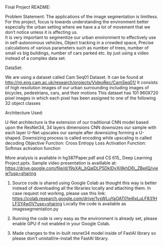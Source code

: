 Final Project README:

Problem Statement: The applications of the image segmentation is
limitless. For this project, focus is towards understanding the
environment better especially the urban setting where we have a a lot of
movement that we don’t notice unless it is affecting us.\
It is very important to segmentize our urban environment to effectively
use in self-autonomous vehicles, Object tracking in a crowded space,
Precise calculations of various parameters such as number of trees,
number of small vs big buildings, number of cars parked etc. by just
using a video instead of a complex data set.

DataSet:

We are using a dataset called Cam Seq01 Dataset. It can be found at
http://mi.eng.cam.ac.uk/research/projects/VideoRec/CamSeq01/ It consists
of high resolution images of our urban surrounding including images of
bicycles, pedestrians, cars, and their motions This dataset has 101
960X720 pixel images in which each pixel has been assigned to one of the
following 32 object classes

Architecture Used:

U-Net architecture is the extension of our traditional CNN model based
upon the ResNet34, 34 layers dimensions CNN downsizes our sample with
each layer U-Net upscales our sample after downsizing forming a
U-shaped. Downsizing process is called encoding while upscaling is
called decoding Objective Function: Cross Entropy Loss Activation
Function: Softmax activation function

More analysis is available in hg387Paper.pdf and CS 615\_ Deep Learning
Project.pptx. Sample video presentation is availlable at:
https://drive.google.com/file/d/19sXA\_bQalDLP5DkIDyXj9khD6\_ZBeiIQ/view?usp=sharing

1)  Source code is shared using Google Colab as thought this way is
    better instead of downloading all the libraries locally and
    attaching them. In case request not working, please use this link:
    https://colab.research.google.com/drive/1ysWLuYaOAT01ei6xLuLF831HLFSY4w0V?usp=sharing
    Locally the code is available as imagesegmentation.py

2)  Running the code is very easy as the environment is already set,
    please enable GPU if not enabled in your Google Colab.
3)  Made changes to the in-built resnet34 model inside of FastAI library
    so please don't unistall/re-install the FastAI library.


